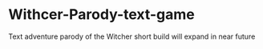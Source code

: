 # Withcer-Parody-text-game
Text adventure parody of the Witcher short build will expand in near future

